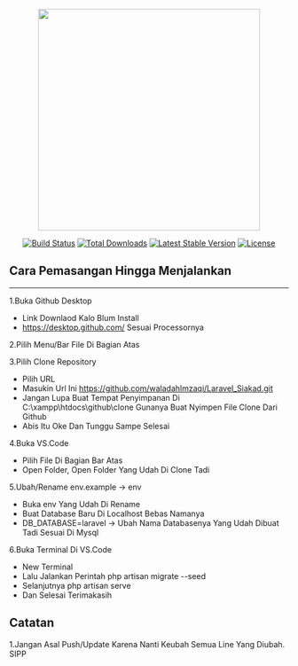 <p align="center"><a href="https://laravel.com" target="_blank"><img src="https://raw.githubusercontent.com/laravel/art/master/logo-lockup/5%20SVG/2%20CMYK/1%20Full%20Color/laravel-logolockup-cmyk-red.svg" width="400"></a></p>

<p align="center">
<a href="https://travis-ci.org/laravel/framework"><img src="https://travis-ci.org/laravel/framework.svg" alt="Build Status"></a>
<a href="https://packagist.org/packages/laravel/framework"><img src="https://poser.pugx.org/laravel/framework/d/total.svg" alt="Total Downloads"></a>
<a href="https://packagist.org/packages/laravel/framework"><img src="https://poser.pugx.org/laravel/framework/v/stable.svg" alt="Latest Stable Version"></a>
<a href="https://packagist.org/packages/laravel/framework"><img src="https://poser.pugx.org/laravel/framework/license.svg" alt="License"></a>
</p>

## Cara Pemasangan Hingga Menjalankan

--------------------------------------------------------------
1.Buka Github Desktop
- Link Downlaod Kalo Blum Install
- https://desktop.github.com/ Sesuai Processornya

2.Pilih Menu/Bar File Di Bagian Atas

3.Pilih Clone Repository
- Pilih URL
- Masukin Url Ini https://github.com/waladahlmzaqi/Laravel_Siakad.git
- Jangan Lupa Buat Tempat Penyimpanan Di C:\xampp\htdocs\github\clone Gunanya Buat Nyimpen File Clone Dari Github
- Abis Itu Oke Dan Tunggu Sampe Selesai

4.Buka VS.Code
- Pilih File Di Bagian Bar Atas
- Open Folder, Open Folder Yang Udah Di Clone Tadi

5.Ubah/Rename env.example -> env
- Buka env Yang Udah Di Rename
- Buat Database Baru Di Localhost Bebas Namanya
- DB_DATABASE=laravel -> Ubah Nama Databasenya Yang Udah Dibuat Tadi Sesuai Di Mysql

6.Buka Terminal Di VS.Code
- New Terminal
- Lalu Jalankan Perintah php artisan migrate --seed
- Selanjutnya php artisan serve
- Dan Selesai Terimakasih

## Catatan

1.Jangan Asal Push/Update Karena Nanti Keubah Semua Line Yang Diubah. SIPP

